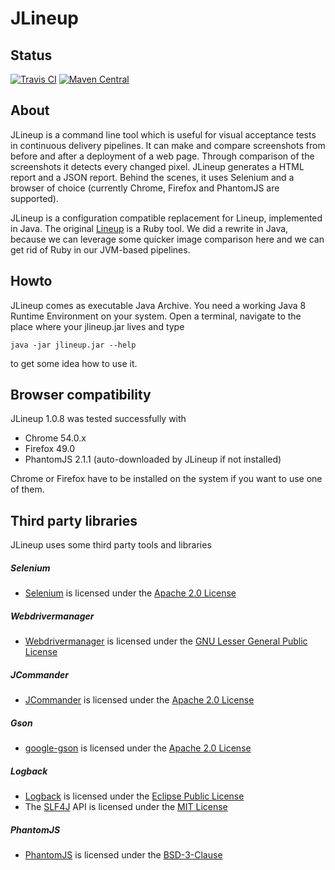 # JLineup

## Status

[![Travis CI](https://travis-ci.org/otto-de/jlineup.svg?branch=master)](https://travis-ci.org/otto-de/jlineup)
[![Maven Central](https://maven-badges.herokuapp.com/maven-central/de.otto/jlineup/badge.svg)](https://maven-badges.herokuapp.com/maven-central/de.otto/jlineup)

## About
JLineup is a command line tool which is useful for visual acceptance tests in continuous
delivery pipelines. It can make and compare screenshots from before and after a deployment
of a web page. Through comparison of the screenshots it detects every changed pixel.
JLineup generates a HTML report and a JSON report.
Behind the scenes, it uses Selenium and a browser of choice (currently Chrome, Firefox and
PhantomJS are supported).

JLineup is a configuration compatible replacement
for Lineup, implemented in Java. The original
[Lineup](https://github.com/otto-de/lineup) is
a Ruby tool. We did a rewrite in Java, because we can
leverage some quicker image comparison here and we can
get rid of Ruby in our JVM-based pipelines.

## Howto

JLineup comes as executable Java Archive.
You need a working Java 8 Runtime Environment on your system.
Open a terminal, navigate to the place where your jlineup.jar lives and type

    java -jar jlineup.jar --help
  
to get some idea how to use it.  

## Browser compatibility

JLineup 1.0.8 was tested successfully with

* Chrome 54.0.x
* Firefox 49.0
* PhantomJS 2.1.1 (auto-downloaded by JLineup if not installed)
        
Chrome or Firefox have to be installed on the system if you want to use one of them.

## Third party libraries

JLineup uses some third party tools and libraries

##### Selenium

* [Selenium](http://www.seleniumhq.org/) is licensed under the [Apache 2.0 License](http://www.apache.org/licenses/LICENSE-2.0)

##### Webdrivermanager

* [Webdrivermanager](https://github.com/bonigarcia/webdrivermanager) is licensed under the [GNU Lesser General Public License](https://www.gnu.org/licenses/lgpl-2.1.html)
  
##### JCommander

* [JCommander](http://jcommander.org/) is licensed under the [Apache 2.0 License](http://www.apache.org/licenses/LICENSE-2.0)

##### Gson

* [google-gson](https://github.com/google/gson) is licensed under the [Apache 2.0 License](http://www.apache.org/licenses/LICENSE-2.0) 

##### Logback

* [Logback](http://logback.qos.ch/) is licensed under the [Eclipse Public License](http://www.eclipse.org/legal/epl-v10.html)
* The [SLF4J](http://www.slf4j.org) API is licensed under the [MIT License](http://www.slf4j.org/license.html)

##### PhantomJS

* [PhantomJS](http://phantomjs.org/) is licensed under the [BSD-3-Clause](https://github.com/ariya/phantomjs/blob/master/LICENSE.BSD)